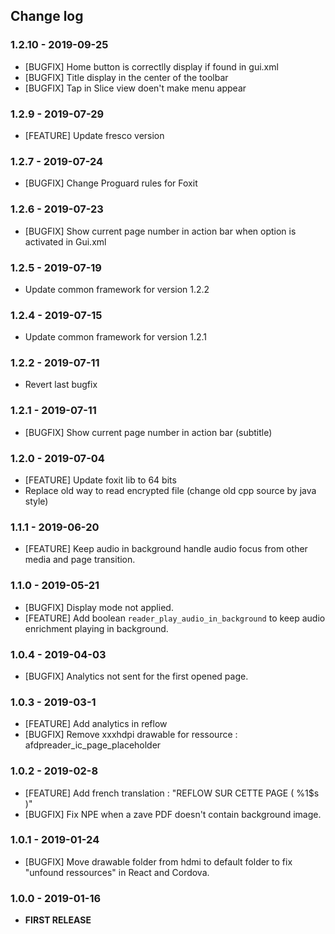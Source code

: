 ## <a name="Changelog"></a> Change log

### 1.2.10 - 2019-09-25
- [BUGFIX] Home button is correctlly display if found in gui.xml
- [BUGFIX] Title display in the center of the toolbar
- [BUGFIX] Tap in Slice view doen't make menu appear

### 1.2.9 - 2019-07-29
- [FEATURE] Update fresco version

### 1.2.7 - 2019-07-24
- [BUGFIX] Change Proguard rules for Foxit

### 1.2.6 - 2019-07-23
- [BUGFIX] Show current page number in action bar when option is activated in Gui.xml

### 1.2.5 - 2019-07-19
- Update common framework for version 1.2.2

### 1.2.4 - 2019-07-15
- Update common framework for version 1.2.1

### 1.2.2 - 2019-07-11
- Revert last bugfix

### 1.2.1 - 2019-07-11
- [BUGFIX] Show current page number in action bar (subtitle)

### 1.2.0 - 2019-07-04
- [FEATURE] Update foxit lib to 64 bits
- Replace old way to read encrypted file (change old cpp source by java style)

### 1.1.1 - 2019-06-20
- [FEATURE] Keep audio in background handle audio focus from other media and page transition.

### 1.1.0 - 2019-05-21
- [BUGFIX] Display mode not applied.
- [FEATURE] Add boolean `reader_play_audio_in_background` to keep audio enrichment playing in background.

### 1.0.4 - 2019-04-03
- [BUGFIX] Analytics not sent for the first opened page.

### 1.0.3 - 2019-03-1
- [FEATURE] Add analytics in reflow
- [BUGFIX] Remove xxxhdpi drawable for ressource : afdpreader_ic_page_placeholder

### 1.0.2 - 2019-02-8
- [FEATURE] Add french translation : "REFLOW SUR CETTE PAGE ( %1$s )"
- [BUGFIX] Fix NPE when a zave PDF doesn't contain background image.

### 1.0.1 - 2019-01-24
- [BUGFIX] Move drawable folder from hdmi to default folder to fix "unfound ressources" in React and Cordova.

### 1.0.0 - 2019-01-16
- **FIRST RELEASE**